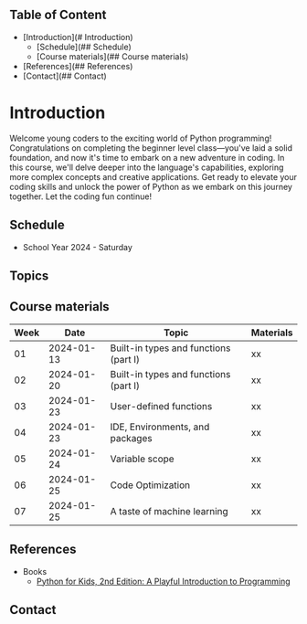 ##  Table of Content
- [Introduction](# Introduction)
  - [Schedule](## Schedule)
  - [Course materials](## Course materials)
- [References](## References)
- [Contact](## Contact)

# Introduction
Welcome young coders to the exciting world of Python programming! Congratulations on completing the beginner level class—you've laid a solid foundation, and now it's time to embark on a new adventure in coding. In this course, we'll delve deeper into the language's capabilities, exploring more complex concepts and creative applications. Get ready to elevate your coding skills and unlock the power of Python as we embark on this journey together. Let the coding fun continue!
## Schedule
- School Year 2024 - Saturday

## Topics

## Course materials
| Week | Date | Topic | Materials |
| --- | --- | --- | ---|
| 01 | 2024-01-13 | Built-in types and functions (part I) | xx |
| 02 | 2024-01-20 | Built-in types and functions (part I) | xx |
| 03 | 2024-01-23 | User-defined functions | xx |
| 04 | 2024-01-23 | IDE, Environments, and packages | xx |
| 05 | 2024-01-24 | Variable scope | xx |
| 06 | 2024-01-25 | Code Optimization | xx |
| 07 | 2024-01-25 | A taste of machine learning | xx |


## References
- Books
  - [Python for Kids, 2nd Edition: A Playful Introduction to Programming](https://mitpressbookstore.mit.edu/book/9781718503021)

## Contact
